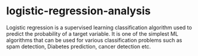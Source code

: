 # logistic-regression-analysis
Logistic regression is a supervised learning classification algorithm used to predict the probability of a target variable. It is one of the simplest ML algorithms that can be used for various classification problems such as spam detection, Diabetes prediction, cancer detection etc.
